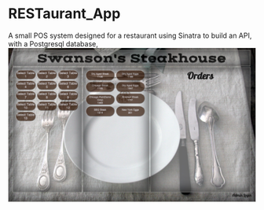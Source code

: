 # RESTaurant_App
A small POS system designed for a restaurant using Sinatra to build an API, with a Postgresql database, 
<img src='Screen Shot 2015-05-03 at 1.35.37 PM.png'>
